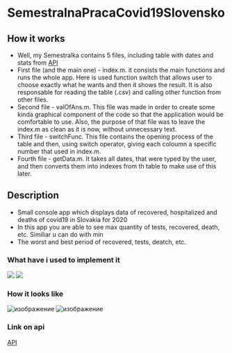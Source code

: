 # SemestralnaPracaCovid19Slovensko

## How it works
- Well, my Semestralka contains 5 files, including table with dates and stats from [API](OpenData_Slovakia_Covid_DailyStats.csv)
- First file (and the main one) - index.m. it consists the main functions and runs the whole app. Here is used function switch that allows user to choose exactly what he wants and then it shows the result. It is also responsable for reading the table (.csv) and calling other function from other files.
- Second file - valOfAns.m. This file was made in order to create some kinda graphical component of the code so that the application would be comfortable to use. Also, the purpose of that file was to leave the index.m as clean as it is now, without unnecessary text.
- Third file - switchFunc. This file contains the opening process of the table and then, using switch operator, giving each coloumn a specific number that used in index.m.
- Fourth file - getData.m. It takes all dates, that were typed by the user, and then converts them into indexes from th table to make use of this later.


 

## Description
  * Small console app which displays data of recovered, hospitalized and deaths of covid19 in Slovakia for 2020
  * In this app you are able to see max quantity of tests, recovered, death, etc. Similiar u can do with min
  * The worst and best period of recovered, tests, deatch, etc. 

### What have i used to implement it
  <div>
     <img src="https://img.shields.io/badge/matlab-brown.svg?style=for-the-badge&logo=Matlab&logoColor=white">
     <img src="https://img.shields.io/badge/Api-orange.svg?style=for-the-badge&logo=API&logoColor=white"> 
  </div>


### How it looks like

![изображение](https://user-images.githubusercontent.com/69985852/207159497-9c084975-c939-49d1-b65c-6cdf9a3f6fe5.png)
![изображение](https://user-images.githubusercontent.com/69985852/207159809-706851ed-2adc-4abd-af44-993ac7a5e3bf.png)

   
### Link on api
[API](https://github.com/Institut-Zdravotnych-Analyz/covid19-data)
